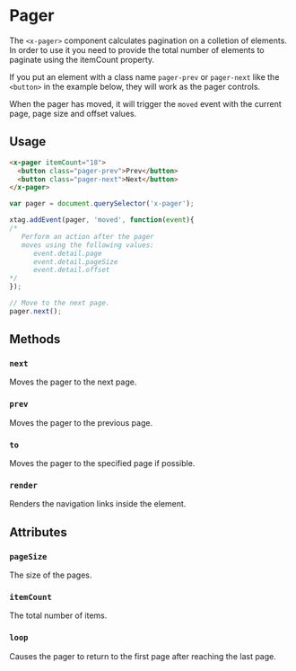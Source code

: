 # Pager

The `<x-pager>` component calculates pagination on a colletion of elements. In order to use it you need to provide the total number of elements to paginate using the itemCount property.

If you put an element with a class name `pager-prev` or `pager-next` like the ```<button>``` in the example below, they will work as the pager controls.

When the pager has moved, it will trigger the `moved` event with the current page, page size and offset values.

## Usage

```html
<x-pager itemCount="18">
  <button class="pager-prev">Prev</button>
  <button class="pager-next">Next</button>
</x-pager>
```

```javascript
var pager = document.querySelector('x-pager');

xtag.addEvent(pager, 'moved', function(event){
/* 
   Perform an action after the pager 
   moves using the following values: 
      event.detail.page
      event.detail.pageSize
      event.detail.offset       
*/
});

// Move to the next page.
pager.next();
```

## Methods

### `next`

Moves the pager to the next page.

### `prev`

Moves the pager to the previous page.

### `to`

Moves the pager to the specified page if possible.

### `render`

Renders the navigation links inside the element.

## Attributes

### `pageSize`

The size of the pages.

### `itemCount`

The total number of items.

### `loop`

Causes the pager to return to the first page after reaching the last page.




